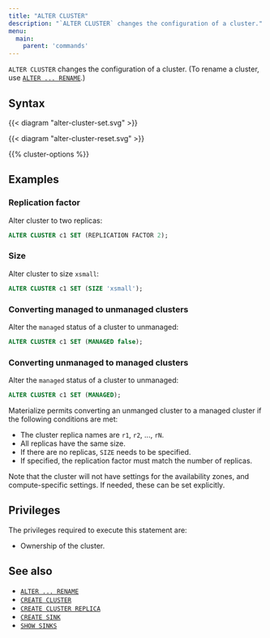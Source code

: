 ```yaml
---
title: "ALTER CLUSTER"
description: "`ALTER CLUSTER` changes the configuration of a cluster."
menu:
  main:
    parent: 'commands'
---
```


`ALTER CLUSTER` changes the configuration of a cluster. (To rename a
cluster, use [`ALTER ... RENAME`](/sql/alter-rename/).)

## Syntax

{{< diagram "alter-cluster-set.svg" >}}

{{< diagram "alter-cluster-reset.svg" >}}

{{% cluster-options %}}

## Examples

### Replication factor

Alter cluster to two replicas:

```sql
ALTER CLUSTER c1 SET (REPLICATION FACTOR 2);
```

### Size

Alter cluster to size `xsmall`:

```sql
ALTER CLUSTER c1 SET (SIZE 'xsmall');
```

### Converting managed to unmanaged clusters
Alter the `managed` status of a cluster to unmanaged:

```sql
ALTER CLUSTER c1 SET (MANAGED false);
```

### Converting unmanaged to managed clusters

Alter the `managed` status of a cluster to unmanaged:

```sql
ALTER CLUSTER c1 SET (MANAGED);
```

Materialize permits converting an unmanged cluster to a managed cluster if
the following conditions are met:

* The cluster replica names are `r1`, `r2`, ..., `rN`.
* All replicas have the same size.
* If there are no replicas, `SIZE` needs to be specified.
* If specified, the replication factor must match the number of replicas.

Note that the cluster will not have settings for the availability zones, and
compute-specific settings. If needed, these can be set explicitly.

## Privileges

The privileges required to execute this statement are:

- Ownership of the cluster.

## See also

- [`ALTER ... RENAME`](/sql/alter-rename/)
- [`CREATE CLUSTER`](/sql/create-cluster/)
- [`CREATE CLUSTER REPLICA`](/sql/create-cluster-replica)
- [`CREATE SINK`](/sql/create-sink/)
- [`SHOW SINKS`](/sql/show-sinks)
